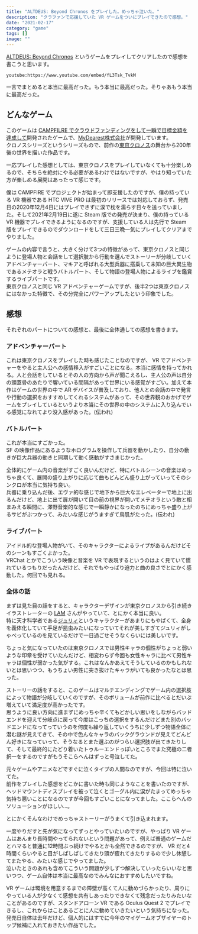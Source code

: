 ```yaml
---
title: "ALTDEUS: Beyond Chronos をプレイした。めっちゃ泣いた。"
description: "クラファンで応援していた VR ゲームをついにプレイできたので感想。"
date: "2021-02-17"
category: "game"
tags: []
image: ""
---
```


[ALTDEUS: Beyond Chronos](https://altdeus.com/) というゲームをプレイしてクリアしたので感想を書こうと思います。

`youtube:https://www.youtube.com/embed/fL3Tsk_TvkM`

一言でまとめると本当に最高だった。もう本当に最高だった。そりゃあもう本当に最高だった。

## どんなゲーム

このゲームは [CAMPFILRE でクラウドファンディングをして一瞬で目標金額を達成して](https://camp-fire.jp/projects/view/245574)開発されたゲームで、[MyDearest株式会社](https://mydearestvr.com/)が開発しています。  
クロノスシリーズというシリーズもので、前作の[東京クロノス](https://tokyochronos.com/)の舞台から200年後の世界を描いた作品です。

一応プレイした感想としては、東京クロノスをプレイしていなくても十分楽しめるので、そちらを絶対にやる必要があるわけではないですが、やはり知っていた方が楽しめる展開はあったって感じです。

僕は CAMPFIRE でプロジェクトが始まって即支援したのですが、僕の持っている VR 機器である HTC VIVE PRO は最初のリリースでは対応しておらず、発売日の2020年12月4日にはプレイできずに涙で枕を濡らす日々を送っていました。そして2021年2月19日に遂に Steam 版での発売が決まり、僕の持っている VR 機器でプレイできるようになるのですが、支援している人は先行で Steam 版をプレイできるのでダウンロードをして三日三晩一気にプレイしてクリアまでやりました。

ゲームの内容で言うと、大きく分けて3つの特徴があって、東京クロノスと同じように登場人物と会話をして選択肢から行動を選んでストーリーが分岐していくアドベンチャーパート、マキアと呼ばれる大型兵器に搭乗して未知の巨大異生物であるメテオラと戦うバトルパート、そして物語の登場人物によるライブを鑑賞するライブパートです。  
東京クロノスと同じ VR アドベンチャーゲームですが、後半2つは東京クロノスにはなかった特徴で、その分完全にパワーアップしたという印象でした。

## 感想

それぞれのパートについての感想と、最後に全体通しての感想を書きます。

### アドベンチャーパート

これは東京クロノスをプレイした時も感じたことなのですが、 VR でアドベンチャーをやると主人公への感情移入がすごいことになる。本当に感情を持ってかれる。人と会話をしているとその人の方向から声が聞こえるし、主人公の声は自分の頭蓋骨のあたりで響いている間隔があって世界にいる感覚がすごい。加えて本作はゲームの世界の中で AR デバイスが普及しており、他人との会話の中で発言や行動の選択をおすすめしてくれるシステムがあって、その世界観のおかげでゲームをプレイしているというより本当にその世界の中のシステムに入り込んでいる感覚になれてより没入感があった。(伝われ)

### バトルパート

これが本当にすごかった。  
SF の映像作品にあるようなホログラムを操作して兵器を動かしたり、自分の動きが巨大兵器の動きと同期して動く感動がすさまじかった。

全体的にゲーム内の音楽がすごく良いんだけど、特にバトルシーンの音楽はめっちゃ良くて、展開の盛り上がりに応じて曲もどんどん盛り上がっていってそのシンクロが本当に気持ち良い。  
兵器に乗り込んだ後、エヴァ的な感じで地下から巨大なエレベーターで地上に出るんだけど、地上に出て扉が開いて目の前の視界が開いてメテオラという敵と相まみえる瞬間に、澤野音楽的な感じで一瞬静かになったのちにめっちゃ盛り上がるサビがぶつかって、みたいな感じがうますぎて鳥肌がたった。(伝われ)

### ライブパート

アイドル的な登場人物がいて、そのキャラクターによるライブがあるんだけどそのシーンもすごくよかった。  
VRChat とかでこういう映像と音楽を VR で表現するというのはよく見ていて慣れているつもりだったんだけど、それでもやっぱり迫力と曲の良さでとにかく感動した。何回でも見れる。

### 全体の話

まずは見た目の話をすると、キャラクターデザインが東京クロノスから引き続きイラストレーターの [LAM](https://twitter.com/ramdayo1122) さんがやっていて、とにかく本当に良い。  
特に天才科学者である[ジュリィ](https://altdeus.com/character/)というキャラクターがあまりにもやばくて、全身を義体化していて手足が昆虫みたいになっていてそれが美しすぎてジュリィがしゃべっているのを見ているだけで一日過ごせそうなくらいには美しいです。

ちょっと気になっていたのは東京クロノスでは男性キャラの個性がちょっと弱いような印章を受けていたんだけど、相変わらず今回も女性キャラに比べて男性キャラは個性が弱かった気がする。これはなんかあえてそうしているのかもしれないとは思いつつ、もうちょい男性に突き抜けたキャラがいても良かったなとは思った。

ストーリーの話をすると、このゲームはマルチエンディングでゲーム内の選択肢によって物語が分岐していくのですが、そのボリュームが前作に比べるとだいぶ増えていて満足度が高かったです。  
思うように良い方向に進まずにめっちゃ辛くてもどかしい思いをしながらバッドエンドを迎えて分岐点に戻って今度はこっちの選択をするんだけどまた別のバッドエンドになってっていうのを何度も繰り返していくうちに少しずつ物語全体に潜む謎が見えてきて、その中で色んなキャラのバックグラウンドが見えてどんどん好きになっていって、そうなるとまた選ぶのがつらい選択肢が出てきたりして、そして最終的にたどり着いたトゥルーエンドっぽいところでまた究極の二者択一をするのですがもうそこらへんはずっと号泣してた。

元々ゲームやアニメなどですぐに泣くタイプの人間なのですが、今回は特に泣いてた。  
前作をプレイした感想をどこかに書いた時も同じようなことを書いたのですが、ヘッドマウントディスプレイを被って泣くとゴーグル内に涙がたまってめっちゃ気持ち悪いことになるのですが今回もすごいことになってました。ここらへんのソリューションがほしい…。

とにかくそんなわけでめっちゃストーリーがうまくて引き込まれます。

一度やりだすと先が気になってずっとやっていたいのですが、やっぱり VR ゲームはあんまり長時間やってられないという問題があって、例えば普通のゲームだとハマると普通に12時間ぶっ続けでやるとかも全然できるのですが、 VR だと4時間くらいやると目がしぱしぱしてきたり頭が疲れてきたりするので少し休憩してまたやる、みたいな感じでやってました。  
泣いたときのあれも含めてこういう問題が少しずつ解決していったらいいなと思いつつ、ゲーム自体は本当に最高なのでみんなにおすすめしたいですね。

VR ゲームは環境を用意するまでの障壁が高くて人に勧めづらかったり、周りにやっている人が少なくて感想を共有しあったりできなくて残念だったりみたいなことがあるのですが、スタンドアローン VR である Oculus Quest 2 でプレイできるし、これからはことあるごとに人に勧めていきたいという気持ちになった。  
発売日自体は去年だけど、個人的にはすでに今年のマイゲームオブザイヤーのトップ候補に入れておきたい作品でした。

